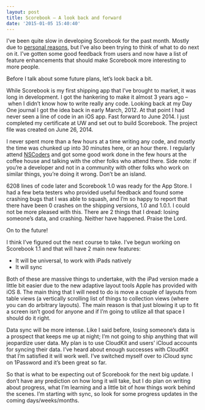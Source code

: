 ```yaml
---
layout: post
title: Scorebook – A look back and forward
date: '2015-01-05 15:40:40'
---
```


I’ve been quite slow in developing Scorebook for the past month. Mostly due to [personal reasons](http://jsorge.net/2014/12/11/goodbye-twins/), but I’ve also been trying to think of what to do next on it. I’ve gotten some good feedback from users and now have a list of feature enhancements that should make Scorebook more interesting to more people.

Before I talk about some future plans, let’s look back a bit.

While Scorebook is my first shipping app that I’ve brought to market, it was long in development. I got the hankering to make it almost 3 years ago – when I didn’t know how to write really any code. Looking back at my Day One journal I got the idea back in early March, 2012. At that point I had never seen a line of code in an iOS app. Fast forward to June 2014. I just completed my certificate at UW and set out to build Scorebook. The project file was created on June 26, 2014.

I never spent more than a few hours at a time writing any code, and mostly the time was chunked up into 30 minutes here, or an hour there. I regularly attend [NSCoders](http://www.meetup.com/xcoders/) and got some good work done in the few hours at the coffee house and talking with the other folks who attend there. Side note: if you’re a developer and not in a community with other folks who work on similar things, you’re doing it wrong. Don’t be an island.

6208 lines of code later and Scorebook 1.0 was ready for the App Store. I had a few beta testers who provided useful feedback and found some crashing bugs that I was able to squash, and I’m so happy to report that there have been 0 crashes on the shipping versions, 1.0 and 1.0.1. I could not be more pleased with this. There are 2 things that I dread: losing someone’s data, and crashing. Neither have happened. Praise the Lord.

On to the future!

I think I’ve figured out the next course to take. I’ve begun working on Scorebook 1.1 and that will have 2 main new features:

* It will be universal, to work with iPads natively
* It will sync

Both of these are massive things to undertake, with the iPad version made a little bit easier due to the new adaptive layout tools Apple has provided with iOS 8. The main thing that I will need to do is move a couple of layouts from table views (a vertically scrolling list of things to collection views (where you can do arbitrary layouts). The main reason is that just blowing it up to fit a screen isn’t good for anyone and if I’m going to utilize all that space I should do it right.

Data sync will be more intense. Like I said before, losing someone’s data is a prospect that keeps me up at night; I’m not going to ship anything that will jeopardize user data. My plan is to use CloudKit and users’ iCloud accounts for syncing their data. I’ve heard about enough successes with CloudKit that I’m satisfied it will work well. I’ve switched myself over to iCloud sync on 1Password and it’s been great so far.

So that is what to be expecting out of Scorebook for the next big update. I don’t have any prediction on how long it will take, but I do plan on writing about progress, what I’m learning and a little bit of how things work behind the scenes. I’m starting with sync, so look for some progress updates in the coming days/weeks/months.
